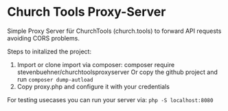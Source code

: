 # Church Tools Proxy-Server
Simple Proxy Server für ChurchTools (church.tools) to forward API requests avoiding CORS problems.

Steps to initalized the project:
1) Import or clone
 import via composer: composer require stevenbuehner/churchtoolsproxyserver
 Or copy the github project and run `composer dump-autload`
2) Copy proxy.php and configure it with your credentials

For testing usecases you can run your server via:
`php -S localhost:8080`
